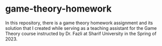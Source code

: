 # game-theory-homework
In this repository, there is a game theory homework assignment and its solution that I created while serving as a teaching assistant for the Game Theory course instructed by Dr. Fazli at Sharif University in the Spring of 2023.
